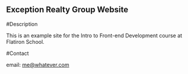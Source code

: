 Exception Realty Group Website
---

#Description

This is an example site for the Intro to Front-end Development course at Flatiron School.

#Contact

email: me@whatever.com